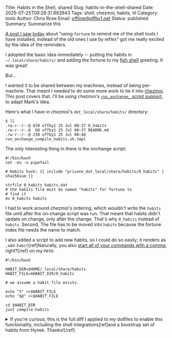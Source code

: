 Title: Habits in the Shell, shared
Slug: habits-in-the-shell-shared
Date: 2025-07-25T09:26:31.883943
Tags: shell, chezmoi, habits, til
Category: tools
Author: Chris Rose
Email: offline@offby1.net
Status: published
Summary: Summarize this

[A post I saw today](https://www.judy.co.uk/blog/using-fortune-to-reinforce-habits/) about "using `fortune` to remind me of the shell tools I have installed, instead of the old ones I use by reflex" got me really excited by the idea of the reminders. 

I adopted the basic idea immediately -- putting the habits in `~/.local/share/habits/` and adding the fortune to my [fish shell](https://fishshell.com/) greeting. It was great!

But...

I wanted it to be shared between my machines, instead of being per-machine. That meant I needed to do some more work to tie it into [chezmoi](https://chezmoi.io/). This post covers that. I'll be using chezmoi's [`run_onchange_` script support](https://www.chezmoi.io/user-guide/use-scripts-to-perform-actions/#clear-the-state-of-all-run_onchange_-and-run_once_-scripts), to adapt Mark's idea.

Here's what I have in chezmoi's `dot_local/share/habits/` directory:

```
$ ll
.rw-r--r--@ 670 offby1 25 Jul 08:37 0_habits
.rw-r--r--@  68 offby1 25 Jul 08:37 README.md
.rw-r--r--@ 230 offby1 25 Jul 08:48 run_onchange_compile_habits.sh.tmpl
```

The only interesting thing in there is the onchange script:

```{ .shell }
#!/bin/bash
set -eu -o pipefail

# Habits hash: {{ include "private_dot_local/share/habits/0_habits" | sha256sum }}

strfile 0_habits habits.dat
# the habits file must be named "habits" for fortune to
# find it
mv 0_habits habits
```

I had to work around chezmoi's ordering, which wouldn't write the `habits` file until after the on-change script was run. That meant that habits didn't update on change, only after the change. That's why `0_habits` instead of `habits`. Second, The file has to be moved into `habits` because the fortune index file needs the name to match.

I also added a script to add new habits, so I could do so easily; it renders as `,add-habit`[ref]Naturally, you also [start all of your commands with a comma](https://rhodesmill.org/brandon/2009/commands-with-comma/), right?[/ref] on my `PATH`:

```{ .shell }
#!/bin/bash

HABIT_DIR=$HOME/.local/share/habits
HABIT_FILE=$HABIT_DIR/0_habits

# we assume a habit file exists.

echo "%" >>$HABIT_FILE
echo "$@" >>$HABIT_FILE

cd $HABIT_DIR
just compile-habits
```

<details>
<summary>If you're curious, this is the full diff I applied to my dotfiles to enable this functionality, including the shell integrations[ref]and a bootstrap set of habits from Hynek. Thanks![/ref]:</summary>
```{ .patch }
diff --git a/dot_bashrc.tmpl b/dot_bashrc.tmpl
index f6e9b806a2..c3d545c02d 100644
--- a/dot_bashrc.tmpl
+++ b/dot_bashrc.tmpl
@@ -19,4 +19,7 @@
 [[ $(type -P atuin) ]] && eval "$(atuin init --disable-up-arrow bash)"
 
 [[ $(type -P zoxide) ]] && eval "$(zoxide init bash)"
+
+fortune ~/.local/share/habits | lolcrab | boxes -d parchment
+
 {{- end }}
diff --git a/dot_config/private_fish/functions/fish_greeting.fish b/dot_config/private_fish/functions/fish_greeting.fish
new file mode 100644
index 0000000000..d536eff984
--- /dev/null
+++ b/dot_config/private_fish/functions/fish_greeting.fish
@@ -0,0 +1,3 @@
+function fish_greeting
+  fortune ~/.local/share/habits | lolcrab | boxes -d parchment
+end
diff --git a/dot_zshrc.tmpl b/dot_zshrc.tmpl
index 376afb6368..018de28db1 100644
--- a/dot_zshrc.tmpl
+++ b/dot_zshrc.tmpl
@@ -50,3 +50,5 @@
 type -p atuin &>/dev/null && eval "$(atuin init --disable-up-arrow zsh)"
 
 type -p zoxide &>/dev/null && eval "$(zoxide init zsh)"
+
+fortune ~/.local/share/habits | lolcrab | boxes -d parchment
diff --git a/private_dot_local/bin/executable_,add-habit b/private_dot_local/bin/executable_,add-habit
new file mode 100644
index 0000000000..60c6165545
--- /dev/null
+++ b/private_dot_local/bin/executable_,add-habit
@@ -0,0 +1,16 @@
+#!/bin/bash
+
+HABIT_DIR=$HOME/.local/share/habits
+HABIT_FILE=$HABIT_DIR/0_habits
+
+# we assume a habit file exists.
+
+echo "%" >>$HABIT_FILE
+echo "$@" >>$HABIT_FILE
+
+cd $HABIT_DIR
+
+strfile 0_habits habits.dat
+# the habits file must be named "habits" for fortune to
+# find it
+mv 0_habits habits
diff --git a/private_dot_local/share/habits/0_habits b/private_dot_local/share/habits/0_habits
new file mode 100644
index 0000000000..7bb7c7b2b0
--- /dev/null
+++ b/private_dot_local/share/habits/0_habits
@@ -0,0 +1,27 @@
+make sure to add habits you like to ~/.local/share/chezmoi/private_dot_local/share/habits/habits.
+%
+Still using man? Try using `tldr` first!
+%
+Don't forget about `hexyl`! A handy binary file viewer.
+%
+`trippy` (started as `trip`) is the new mtr/traceroute.
+%
+`bandwhich` shows network usage.
+%
+`rlwrap` adds readline superpowers to commands that lack them.
+%
+`tre` is a nicer tree.
+%
+`dust` and `gdu-go` are nicer du replacements.
+%
+`hyperfine` for CLI benchmarking, `oha` for http.
+%
+`duf` instead of df (disk full, NOT disk usage).
+%
+`hurl` to stress/test HTTP.
+%
+`hwatch` to repeatedly run commands and compare output.
+%
+`dog` for better DNS.
+%
+`tokei` to count LoC.
diff --git a/private_dot_local/share/habits/README.md b/private_dot_local/share/habits/README.md
new file mode 100644
index 0000000000..b06f2fcc8d
--- /dev/null
+++ b/private_dot_local/share/habits/README.md
@@ -0,0 +1,1 @@
+We use `0_habits` because chezmoi is ordering sensitive, damn it...
diff --git a/private_dot_local/share/habits/run_onchange_compile_habits.sh.tmpl b/private_dot_local/share/habits/run_onchange_compile_habits.sh.tmpl
new file mode 100644
index 0000000000..4ad17ea927
--- /dev/null
+++ b/private_dot_local/share/habits/run_onchange_compile_habits.sh.tmpl
@@ -0,0 +1,9 @@
+#!/bin/bash
+set -eu -o pipefail
+
+# Habits hash: {{ include "private_dot_local/share/habits/0_habits" | sha256sum }}
+
+strfile 0_habits habits.dat
+# the habits file must be named "habits" for fortune to
+# find it
+mv 0_habits habits
```
</details>
